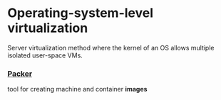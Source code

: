 # Operating-system-level virtualization
Server virtualization method where the kernel of an OS allows multiple isolated user-space VMs. 

### [Packer](https://www.packer.io/)
tool for creating machine and container **images** 
